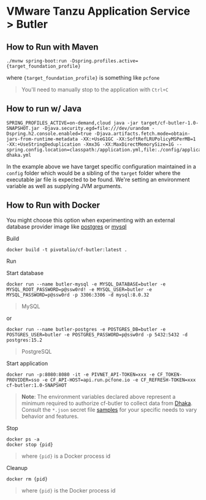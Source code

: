 # VMware Tanzu Application Service > Butler

## How to Run with Maven

```
./mvnw spring-boot:run -Dspring.profiles.active={target_foundation_profile}
```
where `{target_foundation_profile}` is something like `pcfone`

> You'll need to manually stop to the application with `Ctrl+C`


## How to run w/ Java

```
SPRING_PROFILES_ACTIVE=on-demand,cloud java -jar target/cf-butler-1.0-SNAPSHOT.jar -Djava.security.egd=file:///dev/urandom -Dspring.h2.console.enabled=true -Djava.artifacts.fetch.mode=obtain-jars-from-runtime-metadata -XX:+UseG1GC -XX:SoftRefLRUPolicyMSPerMB=1 -XX:+UseStringDeduplication -Xmx3G -XX:MaxDirectMemorySize=1G --spring.config.location=classpath:/application.yml,file:./config/application-dhaka.yml
```

In the example above we have target specific configuration maintained in a `config` folder which would be a sibling of the `target` folder where the executable jar file is expected to be found.  We're setting an environment variable as well as supplying JVM arguments.


## How to Run with Docker

You might choose this option when experimenting with an external database provider image like [postgres](https://github.com/docker-library/postgres/blob/master/15/alpine/Dockerfile) or [mysql](https://github.com/docker-library/mysql/blob/master/8.0/Dockerfile.debian)

Build

```
docker build -t pivotalio/cf-butler:latest .
```

Run

Start database

```
docker run --name butler-mysql -e MYSQL_DATABASE=butler -e MYSQL_ROOT_PASSWORD=p@ssw0rd! -e MYSQL_USER=butler -e MYSQL_PASSWORD=p@ssw0rd -p 3306:3306 -d mysql:8.0.32
```
> MySQL

or

```
docker run --name butler-postgres -e POSTGRES_DB=butler -e POSTGRES_USER=butler -e POSTGRES_PASSWORD=p@ssw0rd -p 5432:5432 -d postgres:15.2
```
> PostgreSQL


Start application

```
docker run -p:8080:8080 -it -e PIVNET_API-TOKEN=xxx -e CF_TOKEN-PROVIDER=sso -e CF_API-HOST=api.run.pcfone.io -e CF_REFRESH-TOKEN=xxx cf-butler:1.0-SNAPSHOT
```
> **Note**: The environment variables declared above represent a minimum required to authorize cf-butler to collect data from [Dhaka](https://login.sys.dhaka.cf-app.com/).  Consult the `*.json` secret file [samples](../samples) for your specific needs to vary behavior and features.

Stop

```
docker ps -a
docker stop {pid}
```
> where `{pid}` is a Docker process id

Cleanup

```
docker rm {pid}
```
> where `{pid}` is the Docker process id
